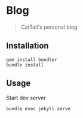 # Blog
> CatTail's personal blog

## Installation

    gem install bundler
    bundle install

## Usage

Start dev server

    bundle exec jekyll serve
